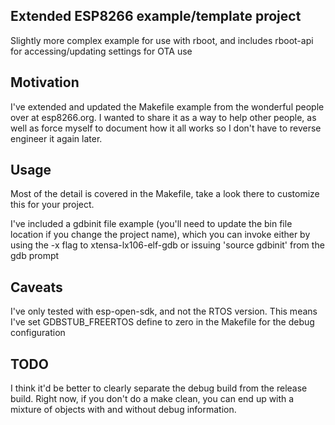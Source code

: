 ## Extended ESP8266 example/template project

Slightly more complex example for use with rboot, and includes rboot-api for accessing/updating settings for OTA use

## Motivation

I've extended and updated the Makefile example from the wonderful people over at esp8266.org. I wanted to share it as a way to help other people, as well as force myself to document how it all works so I don't have to reverse engineer it again later.

## Usage

Most of the detail is covered in the Makefile, take a look there to customize this for your project.

I've included a gdbinit file example (you'll need to update the bin file location if you change the project name), which you can invoke either by using the -x flag to xtensa-lx106-elf-gdb or issuing 'source gdbinit' from the gdb prompt

## Caveats

I've only tested with esp-open-sdk, and not the RTOS version. This means I've set GDBSTUB_FREERTOS define to zero in the Makefile for the debug configuration

## TODO

I think it'd be better to clearly separate the debug build from the release build. Right now, if you don't do a make clean, you can end up with a mixture of objects with and without debug information.
